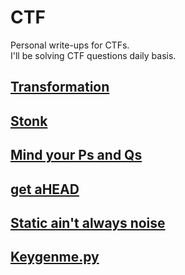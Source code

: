 # CTF

Personal write-ups for CTFs. <br>
I'll be solving CTF questions daily basis.

## [Transformation](/picoCTF/pico_transformation)

## [Stonk](/picoCTF/pico_stonk)

## [Mind your Ps and Qs](/picoCTF/pico_Mind_your_Ps_and_Qs)

## [get aHEAD](/picoCTF/pico_get_aHEAD)

## [Static ain't always noise](/picoCTF/pico_Static_ain't_always_noise)

## [Keygenme.py](/picoCTF/pico_keygenme.py)

<!-- ## [](/picoCTF/) -->
